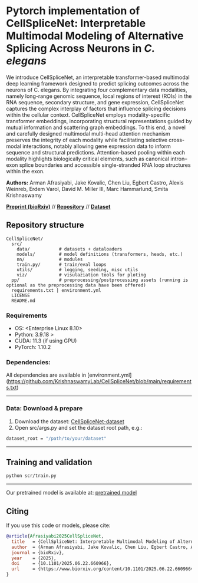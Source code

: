  
# Pytorch implementation of CellSpliceNet: Interpretable Multimodal Modeling of Alternative Splicing Across Neurons in *C. elegans*
We introduce CellSpliceNet, an interpretable transformer-based multimodal deep learning framework designed to predict splicing outcomes across the neurons of C. elegans. By integrating four complementary data modalities, namely long-range genomic sequence, local regions of interest (ROIs) in the RNA sequence, secondary structure, and gene expression, CellSpliceNet captures the complex interplay of factors that influence splicing decisions within the cellular context. CellSpliceNet employs modality-specific transformer embeddings, incorporating structural representations guided by mutual information and scattering graph embeddings. To this end, a novel and carefully designed multimodal multi-head attention mechanism preserves the integrity of each modality while facilitating selective cross-modal interactions, notably allowing gene expression data to inform sequence and structural predictions. Attention-based pooling within each modality highlights biologically critical elements, such as canonical intron–exon splice boundaries and accessible single-stranded RNA loop structures within the exon.  

**Authors:** Arman Afrasiyabi, Jake Kovalic, Chen Liu, Egbert Castro, Alexis Weinreb, Erdem Varol, David M. Miller III,  Marc Hammarlund,  Smita Krishnaswamy 

[**Preprint (bioRxiv)**](https://www.biorxiv.org/content/10.1101/2025.06.22.660966v1) // 
[**Repository**](https://github.com/KrishnaswamyLab/CellSpliceNet)  // 
[**Dataset**](https://github.com/KrishnaswamyLab/CellSpliceNet-dataset)

## Repository structure
```
CellSpliceNet/
  src/
    data/           # datasets + dataloaders
    models/         # model definitions (transformers, heads, etc.)
    nn/             # modules 
    train.py/       # train/eval loops 
    utils/          # logging, seeding, misc utils
    viz/            # visulaziation tools for ploting
  pp/               # preprocessing/postprocessing assets (running is optional as the preprocessing data have been offered)
  requirements.txt | environment.yml
  LICENSE 
  README.md
```

### Requirements
- OS: <Enterprise Linux 8.10>  
- Python: 3.9.18 >  
- CUDA: 11.3 (if using GPU)
- PyTorch: 1.10.2

###  Dependencies:
All dependencies are available in [environment.yml] (https://github.com/KrishnaswamyLab/CellSpliceNet/blob/main/requirements.txt)
 
---

 
### Data: Download & prepare
1. Download the dataset: [CellSpliceNet-dataset](https://github.com/KrishnaswamyLab/CellSpliceNet-dataset)
2. Open src/args.py and set the dataset root path, e.g.:
```bash
dataset_root = "/path/to/your/dataset"
```

---

## Training and validation
```bash
python scr/train.py    
```
---
Our pretrained model is available at: [pretrained model](https://drive.google.com/drive/folders/1pVfKlGspW1sOB1W-rr9SQD_qas4u8uhy?usp=sharing)

## Citing
If you use this code or models, please cite:

```bibtex
@article{Afrasiyabi2025CellSpliceNet,
  title   = {CellSpliceNet: Interpretable Multimodal Modeling of Alternative Splicing Across Neurons in C. elegans},
  author  = {Arman Afrasiyabi, Jake Kovalic, Chen Liu, Egbert Castro, Alexis Weinreb, Erdem Varol, David M. Miller III,  Marc Hammarlund,  Smita Krishnaswamy },
  journal = {bioRxiv},
  year    = {2025},
  doi     = {10.1101/2025.06.22.660966},
  url     = {https://www.biorxiv.org/content/10.1101/2025.06.22.660966v1}
}
```

